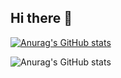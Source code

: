 ## Hi there 👋

<!--
**cheybah/cheybah** is a ✨ _special_ ✨ repository because its `README.md` (this file) appears on your GitHub profile.

Here are some ideas to get you started:

- 🔭 I’m currently working on ...
- 🌱 I’m currently learning ...
- 👯 I’m looking to collaborate on ...
- 🤔 I’m looking for help with ...
- 💬 Ask me about ...
- 📫 How to reach me: ...
- 😄 Pronouns: ...
- ⚡ Fun fact: ...
-->

[![Anurag's GitHub stats](https://github-readme-stats.vercel.app/api?username=cheybah)](https://github.com/anuraghazra/github-readme-stats)

![Anurag's GitHub stats](https://github-readme-stats.vercel.app/api?username=cheybah&hide=contribs,prs)
